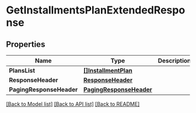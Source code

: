# GetInstallmentsPlanExtendedResponse

## Properties

Name | Type | Description | Notes
------------ | ------------- | ------------- | -------------
**PlansList** | [**[]InstallmentPlan**](InstallmentPlan.md) |  | [optional] 
**ResponseHeader** | [**ResponseHeader**](ResponseHeader.md) |  | [optional] 
**PagingResponseHeader** | [**PagingResponseHeader**](PagingResponseHeader.md) |  | [optional] 

[[Back to Model list]](../README.md#documentation-for-models) [[Back to API list]](../README.md#documentation-for-api-endpoints) [[Back to README]](../README.md)


